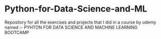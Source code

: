 # Python-for-Data-Science-and-ML
Repository for all the exercises and projects that I did in a course by udemy named :- 
PYHTON FOR DATA SCIENCE AND MACHINE LEARNING BOOTCAMP
